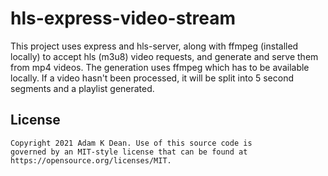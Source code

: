 # hls-express-video-stream

This project uses express and hls-server, along with ffmpeg (installed locally) to accept hls (m3u8) video requests, and generate and serve them from mp4 videos. The generation uses ffmpeg which has to be available locally. If a video hasn't been processed, it will be split into 5 second segments and a playlist generated.

## License

```
Copyright 2021 Adam K Dean. Use of this source code is
governed by an MIT-style license that can be found at
https://opensource.org/licenses/MIT.
```
